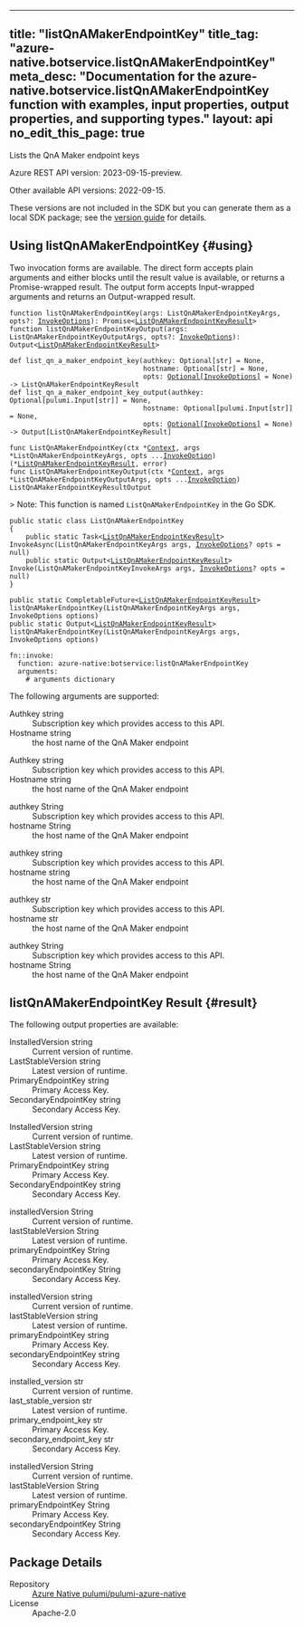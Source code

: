 
---
title: "listQnAMakerEndpointKey"
title_tag: "azure-native.botservice.listQnAMakerEndpointKey"
meta_desc: "Documentation for the azure-native.botservice.listQnAMakerEndpointKey function with examples, input properties, output properties, and supporting types."
layout: api
no_edit_this_page: true
---



<!-- WARNING: this file was generated by Pulumi Docs Generator. -->
<!-- Do not edit by hand unless you're certain you know what you are doing! -->

Lists the QnA Maker endpoint keys

Azure REST API version: 2023-09-15-preview.

Other available API versions: 2022-09-15.

These versions are not included in the SDK but you can generate them as a local SDK package; see the [version guide](../../../version-guide/#accessing-any-api-version-via-local-packages) for details.




## Using listQnAMakerEndpointKey {#using}

Two invocation forms are available. The direct form accepts plain
arguments and either blocks until the result value is available, or
returns a Promise-wrapped result. The output form accepts
Input-wrapped arguments and returns an Output-wrapped result.

<div>
<pulumi-chooser type="language" options="csharp,go,typescript,python,yaml,java"></pulumi-chooser>
</div>


<div>
<pulumi-choosable type="language" values="javascript,typescript">
<div class="highlight"
><pre class="chroma"><code class="language-typescript" data-lang="typescript"
><span class="k">function </span>listQnAMakerEndpointKey<span class="p">(</span><span class="nx">args</span><span class="p">:</span> <span class="nx">ListQnAMakerEndpointKeyArgs</span><span class="p">,</span> <span class="nx">opts</span><span class="p">?:</span> <span class="nx"><a href="/docs/reference/pkg/nodejs/pulumi/pulumi/#InvokeOptions">InvokeOptions</a></span><span class="p">): Promise&lt;<span class="nx"><a href="#result">ListQnAMakerEndpointKeyResult</a></span>></span
><span class="k">
function </span>listQnAMakerEndpointKeyOutput<span class="p">(</span><span class="nx">args</span><span class="p">:</span> <span class="nx">ListQnAMakerEndpointKeyOutputArgs</span><span class="p">,</span> <span class="nx">opts</span><span class="p">?:</span> <span class="nx"><a href="/docs/reference/pkg/nodejs/pulumi/pulumi/#InvokeOptions">InvokeOptions</a></span><span class="p">): Output&lt;<span class="nx"><a href="#result">ListQnAMakerEndpointKeyResult</a></span>></span
></code></pre></div>
</pulumi-choosable>
</div>


<div>
<pulumi-choosable type="language" values="python">
<div class="highlight"><pre class="chroma"><code class="language-python" data-lang="python"
><span class="k">def </span>list_qn_a_maker_endpoint_key<span class="p">(</span><span class="nx">authkey</span><span class="p">:</span> <span class="nx">Optional[str]</span> = None<span class="p">,</span>
                                 <span class="nx">hostname</span><span class="p">:</span> <span class="nx">Optional[str]</span> = None<span class="p">,</span>
                                 <span class="nx">opts</span><span class="p">:</span> <span class="nx"><a href="/docs/reference/pkg/python/pulumi/#pulumi.InvokeOptions">Optional[InvokeOptions]</a></span> = None<span class="p">) -&gt;</span> <span>ListQnAMakerEndpointKeyResult</span
><span class="k">
def </span>list_qn_a_maker_endpoint_key_output<span class="p">(</span><span class="nx">authkey</span><span class="p">:</span> <span class="nx">Optional[pulumi.Input[str]]</span> = None<span class="p">,</span>
                                 <span class="nx">hostname</span><span class="p">:</span> <span class="nx">Optional[pulumi.Input[str]]</span> = None<span class="p">,</span>
                                 <span class="nx">opts</span><span class="p">:</span> <span class="nx"><a href="/docs/reference/pkg/python/pulumi/#pulumi.InvokeOptions">Optional[InvokeOptions]</a></span> = None<span class="p">) -&gt;</span> <span>Output[ListQnAMakerEndpointKeyResult]</span
></code></pre></div>
</pulumi-choosable>
</div>


<div>
<pulumi-choosable type="language" values="go">
<div class="highlight"><pre class="chroma"><code class="language-go" data-lang="go"
><span class="k">func </span>ListQnAMakerEndpointKey<span class="p">(</span><span class="nx">ctx</span><span class="p"> *</span><span class="nx"><a href="https://pkg.go.dev/github.com/pulumi/pulumi/sdk/v3/go/pulumi?tab=doc#Context">Context</a></span><span class="p">,</span> <span class="nx">args</span><span class="p"> *</span><span class="nx">ListQnAMakerEndpointKeyArgs</span><span class="p">,</span> <span class="nx">opts</span><span class="p"> ...</span><span class="nx"><a href="https://pkg.go.dev/github.com/pulumi/pulumi/sdk/v3/go/pulumi?tab=doc#InvokeOption">InvokeOption</a></span><span class="p">) (*<span class="nx"><a href="#result">ListQnAMakerEndpointKeyResult</a></span>, error)</span
><span class="k">
func </span>ListQnAMakerEndpointKeyOutput<span class="p">(</span><span class="nx">ctx</span><span class="p"> *</span><span class="nx"><a href="https://pkg.go.dev/github.com/pulumi/pulumi/sdk/v3/go/pulumi?tab=doc#Context">Context</a></span><span class="p">,</span> <span class="nx">args</span><span class="p"> *</span><span class="nx">ListQnAMakerEndpointKeyOutputArgs</span><span class="p">,</span> <span class="nx">opts</span><span class="p"> ...</span><span class="nx"><a href="https://pkg.go.dev/github.com/pulumi/pulumi/sdk/v3/go/pulumi?tab=doc#InvokeOption">InvokeOption</a></span><span class="p">) ListQnAMakerEndpointKeyResultOutput</span
></code></pre></div>

&gt; Note: This function is named `ListQnAMakerEndpointKey` in the Go SDK.

</pulumi-choosable>
</div>


<div>
<pulumi-choosable type="language" values="csharp">
<div class="highlight"><pre class="chroma"><code class="language-csharp" data-lang="csharp"><span class="k">public static class </span><span class="nx">ListQnAMakerEndpointKey </span><span class="p">
{</span><span class="k">
    public static </span>Task&lt;<span class="nx"><a href="#result">ListQnAMakerEndpointKeyResult</a></span>> <span class="p">InvokeAsync(</span><span class="nx">ListQnAMakerEndpointKeyArgs</span><span class="p"> </span><span class="nx">args<span class="p">,</span> <span class="nx"><a href="/docs/reference/pkg/dotnet/Pulumi/Pulumi.InvokeOptions.html">InvokeOptions</a></span><span class="p">? </span><span class="nx">opts = null<span class="p">)</span><span class="k">
    public static </span>Output&lt;<span class="nx"><a href="#result">ListQnAMakerEndpointKeyResult</a></span>> <span class="p">Invoke(</span><span class="nx">ListQnAMakerEndpointKeyInvokeArgs</span><span class="p"> </span><span class="nx">args<span class="p">,</span> <span class="nx"><a href="/docs/reference/pkg/dotnet/Pulumi/Pulumi.InvokeOptions.html">InvokeOptions</a></span><span class="p">? </span><span class="nx">opts = null<span class="p">)</span><span class="p">
}</span></code></pre></div>
</pulumi-choosable>
</div>


<div>
<pulumi-choosable type="language" values="java">
<div class="highlight"><pre class="chroma"><code class="language-java" data-lang="java"><span class="k">public static CompletableFuture&lt;<span class="nx"><a href="#result">ListQnAMakerEndpointKeyResult</a></span>> </span>listQnAMakerEndpointKey<span class="p">(</span><span class="nx">ListQnAMakerEndpointKeyArgs</span><span class="p"> </span><span class="nx">args<span class="p">,</span> <span class="nx">InvokeOptions</span><span class="p"> </span><span class="nx">options<span class="p">)</span>
<span class="k">public static Output&lt;<span class="nx"><a href="#result">ListQnAMakerEndpointKeyResult</a></span>> </span>listQnAMakerEndpointKey<span class="p">(</span><span class="nx">ListQnAMakerEndpointKeyArgs</span><span class="p"> </span><span class="nx">args<span class="p">,</span> <span class="nx">InvokeOptions</span><span class="p"> </span><span class="nx">options<span class="p">)</span>
</code></pre></div>
</pulumi-choosable>
</div>


<div>
<pulumi-choosable type="language" values="yaml">
<div class="highlight"><pre class="chroma"><code class="language-yaml" data-lang="yaml"><span class="k">fn::invoke:</span>
<span class="k">&nbsp;&nbsp;function:</span> azure-native:botservice:listQnAMakerEndpointKey
<span class="k">&nbsp;&nbsp;arguments:</span>
<span class="c">&nbsp;&nbsp;&nbsp;&nbsp;# arguments dictionary</span></code></pre></div>
</pulumi-choosable>
</div>



The following arguments are supported:


<div>
<pulumi-choosable type="language" values="csharp">
<dl class="resources-properties"><dt class="property-optional"
            title="Optional">
        <span id="authkey_csharp">
<a data-swiftype-name="resource-property" data-swiftype-type="text" href="#authkey_csharp" style="color: inherit; text-decoration: inherit;">Authkey</a>
</span>
        <span class="property-indicator"></span>
        <span class="property-type">string</span>
    </dt>
    <dd>Subscription key which provides access to this API.</dd><dt class="property-optional"
            title="Optional">
        <span id="hostname_csharp">
<a data-swiftype-name="resource-property" data-swiftype-type="text" href="#hostname_csharp" style="color: inherit; text-decoration: inherit;">Hostname</a>
</span>
        <span class="property-indicator"></span>
        <span class="property-type">string</span>
    </dt>
    <dd>the host name of the QnA Maker endpoint</dd></dl>
</pulumi-choosable>
</div>

<div>
<pulumi-choosable type="language" values="go">
<dl class="resources-properties"><dt class="property-optional"
            title="Optional">
        <span id="authkey_go">
<a data-swiftype-name="resource-property" data-swiftype-type="text" href="#authkey_go" style="color: inherit; text-decoration: inherit;">Authkey</a>
</span>
        <span class="property-indicator"></span>
        <span class="property-type">string</span>
    </dt>
    <dd>Subscription key which provides access to this API.</dd><dt class="property-optional"
            title="Optional">
        <span id="hostname_go">
<a data-swiftype-name="resource-property" data-swiftype-type="text" href="#hostname_go" style="color: inherit; text-decoration: inherit;">Hostname</a>
</span>
        <span class="property-indicator"></span>
        <span class="property-type">string</span>
    </dt>
    <dd>the host name of the QnA Maker endpoint</dd></dl>
</pulumi-choosable>
</div>

<div>
<pulumi-choosable type="language" values="java">
<dl class="resources-properties"><dt class="property-optional"
            title="Optional">
        <span id="authkey_java">
<a data-swiftype-name="resource-property" data-swiftype-type="text" href="#authkey_java" style="color: inherit; text-decoration: inherit;">authkey</a>
</span>
        <span class="property-indicator"></span>
        <span class="property-type">String</span>
    </dt>
    <dd>Subscription key which provides access to this API.</dd><dt class="property-optional"
            title="Optional">
        <span id="hostname_java">
<a data-swiftype-name="resource-property" data-swiftype-type="text" href="#hostname_java" style="color: inherit; text-decoration: inherit;">hostname</a>
</span>
        <span class="property-indicator"></span>
        <span class="property-type">String</span>
    </dt>
    <dd>the host name of the QnA Maker endpoint</dd></dl>
</pulumi-choosable>
</div>

<div>
<pulumi-choosable type="language" values="javascript,typescript">
<dl class="resources-properties"><dt class="property-optional"
            title="Optional">
        <span id="authkey_nodejs">
<a data-swiftype-name="resource-property" data-swiftype-type="text" href="#authkey_nodejs" style="color: inherit; text-decoration: inherit;">authkey</a>
</span>
        <span class="property-indicator"></span>
        <span class="property-type">string</span>
    </dt>
    <dd>Subscription key which provides access to this API.</dd><dt class="property-optional"
            title="Optional">
        <span id="hostname_nodejs">
<a data-swiftype-name="resource-property" data-swiftype-type="text" href="#hostname_nodejs" style="color: inherit; text-decoration: inherit;">hostname</a>
</span>
        <span class="property-indicator"></span>
        <span class="property-type">string</span>
    </dt>
    <dd>the host name of the QnA Maker endpoint</dd></dl>
</pulumi-choosable>
</div>

<div>
<pulumi-choosable type="language" values="python">
<dl class="resources-properties"><dt class="property-optional"
            title="Optional">
        <span id="authkey_python">
<a data-swiftype-name="resource-property" data-swiftype-type="text" href="#authkey_python" style="color: inherit; text-decoration: inherit;">authkey</a>
</span>
        <span class="property-indicator"></span>
        <span class="property-type">str</span>
    </dt>
    <dd>Subscription key which provides access to this API.</dd><dt class="property-optional"
            title="Optional">
        <span id="hostname_python">
<a data-swiftype-name="resource-property" data-swiftype-type="text" href="#hostname_python" style="color: inherit; text-decoration: inherit;">hostname</a>
</span>
        <span class="property-indicator"></span>
        <span class="property-type">str</span>
    </dt>
    <dd>the host name of the QnA Maker endpoint</dd></dl>
</pulumi-choosable>
</div>

<div>
<pulumi-choosable type="language" values="yaml">
<dl class="resources-properties"><dt class="property-optional"
            title="Optional">
        <span id="authkey_yaml">
<a data-swiftype-name="resource-property" data-swiftype-type="text" href="#authkey_yaml" style="color: inherit; text-decoration: inherit;">authkey</a>
</span>
        <span class="property-indicator"></span>
        <span class="property-type">String</span>
    </dt>
    <dd>Subscription key which provides access to this API.</dd><dt class="property-optional"
            title="Optional">
        <span id="hostname_yaml">
<a data-swiftype-name="resource-property" data-swiftype-type="text" href="#hostname_yaml" style="color: inherit; text-decoration: inherit;">hostname</a>
</span>
        <span class="property-indicator"></span>
        <span class="property-type">String</span>
    </dt>
    <dd>the host name of the QnA Maker endpoint</dd></dl>
</pulumi-choosable>
</div>




## listQnAMakerEndpointKey Result {#result}

The following output properties are available:



<div>
<pulumi-choosable type="language" values="csharp">
<dl class="resources-properties"><dt class="property-"
            title="">
        <span id="installedversion_csharp">
<a data-swiftype-name="resource-property" data-swiftype-type="text" href="#installedversion_csharp" style="color: inherit; text-decoration: inherit;">Installed<wbr>Version</a>
</span>
        <span class="property-indicator"></span>
        <span class="property-type">string</span>
    </dt>
    <dd>Current version of runtime.</dd><dt class="property-"
            title="">
        <span id="laststableversion_csharp">
<a data-swiftype-name="resource-property" data-swiftype-type="text" href="#laststableversion_csharp" style="color: inherit; text-decoration: inherit;">Last<wbr>Stable<wbr>Version</a>
</span>
        <span class="property-indicator"></span>
        <span class="property-type">string</span>
    </dt>
    <dd>Latest version of runtime.</dd><dt class="property-"
            title="">
        <span id="primaryendpointkey_csharp">
<a data-swiftype-name="resource-property" data-swiftype-type="text" href="#primaryendpointkey_csharp" style="color: inherit; text-decoration: inherit;">Primary<wbr>Endpoint<wbr>Key</a>
</span>
        <span class="property-indicator"></span>
        <span class="property-type">string</span>
    </dt>
    <dd>Primary Access Key.</dd><dt class="property-"
            title="">
        <span id="secondaryendpointkey_csharp">
<a data-swiftype-name="resource-property" data-swiftype-type="text" href="#secondaryendpointkey_csharp" style="color: inherit; text-decoration: inherit;">Secondary<wbr>Endpoint<wbr>Key</a>
</span>
        <span class="property-indicator"></span>
        <span class="property-type">string</span>
    </dt>
    <dd>Secondary Access Key.</dd></dl>
</pulumi-choosable>
</div>

<div>
<pulumi-choosable type="language" values="go">
<dl class="resources-properties"><dt class="property-"
            title="">
        <span id="installedversion_go">
<a data-swiftype-name="resource-property" data-swiftype-type="text" href="#installedversion_go" style="color: inherit; text-decoration: inherit;">Installed<wbr>Version</a>
</span>
        <span class="property-indicator"></span>
        <span class="property-type">string</span>
    </dt>
    <dd>Current version of runtime.</dd><dt class="property-"
            title="">
        <span id="laststableversion_go">
<a data-swiftype-name="resource-property" data-swiftype-type="text" href="#laststableversion_go" style="color: inherit; text-decoration: inherit;">Last<wbr>Stable<wbr>Version</a>
</span>
        <span class="property-indicator"></span>
        <span class="property-type">string</span>
    </dt>
    <dd>Latest version of runtime.</dd><dt class="property-"
            title="">
        <span id="primaryendpointkey_go">
<a data-swiftype-name="resource-property" data-swiftype-type="text" href="#primaryendpointkey_go" style="color: inherit; text-decoration: inherit;">Primary<wbr>Endpoint<wbr>Key</a>
</span>
        <span class="property-indicator"></span>
        <span class="property-type">string</span>
    </dt>
    <dd>Primary Access Key.</dd><dt class="property-"
            title="">
        <span id="secondaryendpointkey_go">
<a data-swiftype-name="resource-property" data-swiftype-type="text" href="#secondaryendpointkey_go" style="color: inherit; text-decoration: inherit;">Secondary<wbr>Endpoint<wbr>Key</a>
</span>
        <span class="property-indicator"></span>
        <span class="property-type">string</span>
    </dt>
    <dd>Secondary Access Key.</dd></dl>
</pulumi-choosable>
</div>

<div>
<pulumi-choosable type="language" values="java">
<dl class="resources-properties"><dt class="property-"
            title="">
        <span id="installedversion_java">
<a data-swiftype-name="resource-property" data-swiftype-type="text" href="#installedversion_java" style="color: inherit; text-decoration: inherit;">installed<wbr>Version</a>
</span>
        <span class="property-indicator"></span>
        <span class="property-type">String</span>
    </dt>
    <dd>Current version of runtime.</dd><dt class="property-"
            title="">
        <span id="laststableversion_java">
<a data-swiftype-name="resource-property" data-swiftype-type="text" href="#laststableversion_java" style="color: inherit; text-decoration: inherit;">last<wbr>Stable<wbr>Version</a>
</span>
        <span class="property-indicator"></span>
        <span class="property-type">String</span>
    </dt>
    <dd>Latest version of runtime.</dd><dt class="property-"
            title="">
        <span id="primaryendpointkey_java">
<a data-swiftype-name="resource-property" data-swiftype-type="text" href="#primaryendpointkey_java" style="color: inherit; text-decoration: inherit;">primary<wbr>Endpoint<wbr>Key</a>
</span>
        <span class="property-indicator"></span>
        <span class="property-type">String</span>
    </dt>
    <dd>Primary Access Key.</dd><dt class="property-"
            title="">
        <span id="secondaryendpointkey_java">
<a data-swiftype-name="resource-property" data-swiftype-type="text" href="#secondaryendpointkey_java" style="color: inherit; text-decoration: inherit;">secondary<wbr>Endpoint<wbr>Key</a>
</span>
        <span class="property-indicator"></span>
        <span class="property-type">String</span>
    </dt>
    <dd>Secondary Access Key.</dd></dl>
</pulumi-choosable>
</div>

<div>
<pulumi-choosable type="language" values="javascript,typescript">
<dl class="resources-properties"><dt class="property-"
            title="">
        <span id="installedversion_nodejs">
<a data-swiftype-name="resource-property" data-swiftype-type="text" href="#installedversion_nodejs" style="color: inherit; text-decoration: inherit;">installed<wbr>Version</a>
</span>
        <span class="property-indicator"></span>
        <span class="property-type">string</span>
    </dt>
    <dd>Current version of runtime.</dd><dt class="property-"
            title="">
        <span id="laststableversion_nodejs">
<a data-swiftype-name="resource-property" data-swiftype-type="text" href="#laststableversion_nodejs" style="color: inherit; text-decoration: inherit;">last<wbr>Stable<wbr>Version</a>
</span>
        <span class="property-indicator"></span>
        <span class="property-type">string</span>
    </dt>
    <dd>Latest version of runtime.</dd><dt class="property-"
            title="">
        <span id="primaryendpointkey_nodejs">
<a data-swiftype-name="resource-property" data-swiftype-type="text" href="#primaryendpointkey_nodejs" style="color: inherit; text-decoration: inherit;">primary<wbr>Endpoint<wbr>Key</a>
</span>
        <span class="property-indicator"></span>
        <span class="property-type">string</span>
    </dt>
    <dd>Primary Access Key.</dd><dt class="property-"
            title="">
        <span id="secondaryendpointkey_nodejs">
<a data-swiftype-name="resource-property" data-swiftype-type="text" href="#secondaryendpointkey_nodejs" style="color: inherit; text-decoration: inherit;">secondary<wbr>Endpoint<wbr>Key</a>
</span>
        <span class="property-indicator"></span>
        <span class="property-type">string</span>
    </dt>
    <dd>Secondary Access Key.</dd></dl>
</pulumi-choosable>
</div>

<div>
<pulumi-choosable type="language" values="python">
<dl class="resources-properties"><dt class="property-"
            title="">
        <span id="installed_version_python">
<a data-swiftype-name="resource-property" data-swiftype-type="text" href="#installed_version_python" style="color: inherit; text-decoration: inherit;">installed_<wbr>version</a>
</span>
        <span class="property-indicator"></span>
        <span class="property-type">str</span>
    </dt>
    <dd>Current version of runtime.</dd><dt class="property-"
            title="">
        <span id="last_stable_version_python">
<a data-swiftype-name="resource-property" data-swiftype-type="text" href="#last_stable_version_python" style="color: inherit; text-decoration: inherit;">last_<wbr>stable_<wbr>version</a>
</span>
        <span class="property-indicator"></span>
        <span class="property-type">str</span>
    </dt>
    <dd>Latest version of runtime.</dd><dt class="property-"
            title="">
        <span id="primary_endpoint_key_python">
<a data-swiftype-name="resource-property" data-swiftype-type="text" href="#primary_endpoint_key_python" style="color: inherit; text-decoration: inherit;">primary_<wbr>endpoint_<wbr>key</a>
</span>
        <span class="property-indicator"></span>
        <span class="property-type">str</span>
    </dt>
    <dd>Primary Access Key.</dd><dt class="property-"
            title="">
        <span id="secondary_endpoint_key_python">
<a data-swiftype-name="resource-property" data-swiftype-type="text" href="#secondary_endpoint_key_python" style="color: inherit; text-decoration: inherit;">secondary_<wbr>endpoint_<wbr>key</a>
</span>
        <span class="property-indicator"></span>
        <span class="property-type">str</span>
    </dt>
    <dd>Secondary Access Key.</dd></dl>
</pulumi-choosable>
</div>

<div>
<pulumi-choosable type="language" values="yaml">
<dl class="resources-properties"><dt class="property-"
            title="">
        <span id="installedversion_yaml">
<a data-swiftype-name="resource-property" data-swiftype-type="text" href="#installedversion_yaml" style="color: inherit; text-decoration: inherit;">installed<wbr>Version</a>
</span>
        <span class="property-indicator"></span>
        <span class="property-type">String</span>
    </dt>
    <dd>Current version of runtime.</dd><dt class="property-"
            title="">
        <span id="laststableversion_yaml">
<a data-swiftype-name="resource-property" data-swiftype-type="text" href="#laststableversion_yaml" style="color: inherit; text-decoration: inherit;">last<wbr>Stable<wbr>Version</a>
</span>
        <span class="property-indicator"></span>
        <span class="property-type">String</span>
    </dt>
    <dd>Latest version of runtime.</dd><dt class="property-"
            title="">
        <span id="primaryendpointkey_yaml">
<a data-swiftype-name="resource-property" data-swiftype-type="text" href="#primaryendpointkey_yaml" style="color: inherit; text-decoration: inherit;">primary<wbr>Endpoint<wbr>Key</a>
</span>
        <span class="property-indicator"></span>
        <span class="property-type">String</span>
    </dt>
    <dd>Primary Access Key.</dd><dt class="property-"
            title="">
        <span id="secondaryendpointkey_yaml">
<a data-swiftype-name="resource-property" data-swiftype-type="text" href="#secondaryendpointkey_yaml" style="color: inherit; text-decoration: inherit;">secondary<wbr>Endpoint<wbr>Key</a>
</span>
        <span class="property-indicator"></span>
        <span class="property-type">String</span>
    </dt>
    <dd>Secondary Access Key.</dd></dl>
</pulumi-choosable>
</div>





<h2 id="package-details">Package Details</h2>
<dl class="package-details">
	<dt>Repository</dt>
	<dd><a href="https://github.com/pulumi/pulumi-azure-native">Azure Native pulumi/pulumi-azure-native</a></dd>
	<dt>License</dt>
	<dd>Apache-2.0</dd>
</dl>

